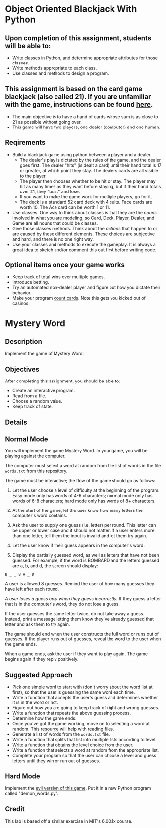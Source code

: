 # Object Oriented Blackjack With Python

## Upon completion of this assignment, students will be able to:
- Write classes in Python, and determine appropriate attributes for those classes.
- Write methods appropriate to each class.
- Use classes and methods to design a program.

## This assignment is based on the card game blackjack (also called 21). If you are unfamiliar with the game, instructions can be found [here](https://bicyclecards.com/how-to-play/blackjack/).
- The main objective is to have a hand of cards whose sum is as close to 21 as possible without going over. 
- This game will have two players, one dealer (computer) and one human.

## Reqirements
- Build a blackjack game using python between a player and a dealer.   
    - The dealer's play is dictated by the rules of the game, and the dealer goes first. The dealer "hits" (is dealt a card) until their hand total is 17 or greater, at which point they stay. The dealers cards are all visible to the player.
    - The player then chooses whether to be hit or stay. The player may hit as many times as they want before staying, but if their hand totals over 21, they "bust" and lose. 
    - If you want to make the game work for multiple players, go for it.
    - The deck is a standard 52 card deck with 4 suits. Face cards are worth 10. The Ace card can be worth 1 or 11.  
- Use classes. One way to think about classes is that they are the _nouns_ involved in what you are modeling, so Card, Deck, Player, Dealer, and Game are all nouns that could be classes.
- Give those classes methods. Think about the _actions_ that happen to or are caused by these different elements. These choices are subjective and hard, and there is no one right way.
- Use your classes and methods to execute the gameplay. It is always a great idea to sketch and/or comment this out first before writing code.

## Optional items once your game works
- Keep track of total wins over multiple games.
- Introduce betting.
- Try an automated non-dealer player and figure out how you dictate their behavior.
- Make your program [count cards](https://en.wikipedia.org/wiki/Card_counting). Note this gets you kicked out of casinos.


# Mystery Word

## Description

Implement the game of Mystery Word.

## Objectives

After completing this assignment, you should be able to:

- Create an interactive program.
- Read from a file.
- Choose a random value.
- Keep track of state.

## Details

## Normal Mode

You will implement the game Mystery Word. In your game, you will be playing
against the computer.

The computer must select a word at random from the list of words in the file
`words.txt` from this repository.

The game must be interactive; the flow of the game should go as follows:

1. Let the user choose a level of difficulty at the beginning of the program.
   Easy mode only has words of 4-6 characters; normal mode only has words of 6-8
   characters; hard mode only has words of 8+ characters.

2. At the start of the game, let the user know how many letters the computer's
   word contains.

3. Ask the user to supply one guess (i.e. letter) per round. This letter can be
   upper or lower case and it should not matter. If a user enters more than one
   letter, tell them the input is invalid and let them try again.

4. Let the user know if their guess appears in the computer's word.

5. Display the partially guessed word, as well as letters that have not been
   guessed. For example, if the word is BOMBARD and the letters guessed are a, b,
   and d, the screen should display:

```
B _ _ B A _ D
```

A user is allowed 8 guesses. Remind the user of how many guesses they have left
after each round.

_A user loses a guess only when they guess incorrectly._ If they guess a letter
that is in the computer's word, they do not lose a guess.

If the user guesses the same letter twice, do not take away a guess. Instead,
print a message letting them know they've already guessed that letter and ask
them to try again.

The game should end when the user constructs the full word or runs out of
guesses. If the player runs out of guesses, reveal the word to the user when
the game ends.

When a game ends, ask the user if they want to play again. The game begins
again if they reply positively.

## Suggested Approach

- Pick one simple word to start with (don't worry about the word list at first), so that the user is guessing the same word each time.
- Write a function that accepts the user's guess and determines whether it is in the word or not.
- Figure out how you are going to keep track of right and wrong guesses.
- Write a function that repeats the above guessing process.
- Determine how the game ends.
- Once you've got the game working, move on to selecting a word at random. This [resource](https://realpython.com/read-write-files-python/#reading-and-writing-opened-files) will help with reading files.
- Generate a list of words from the `words.txt` file.
- Write a function that splits that list into multiple lists according to level.
- Write a function that obtains the level choice from the user.
- Write a function that selects a word at random from the appropriate list.
- Complete your program so that the user can choose a level and guess letters until they win or run out of guesses. 

## Hard Mode

Implement the [evil version of this game](http://nifty.stanford.edu/2011/schwarz-evil-hangman/).
Put it in a new Python program called "demon_words.py".

## Credit

This lab is based off a similar exercise in MIT's 6.00.1x course.
